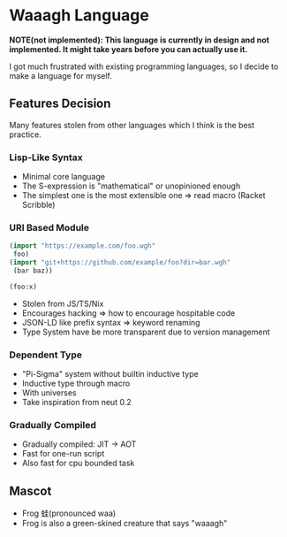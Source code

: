 # Waaagh Language

**NOTE(not implemented): This language is currently in design and not implemented. It might take years before you can actually use it.**

I got much frustrated with existing programming languages, so I decide to make a language for myself.

## Features Decision

Many features stolen from other languages which I think is the best practice.

### Lisp-Like Syntax

- Minimal core language
- The S-expression is "mathematical" or unopinioned enough
- The simplest one is the most extensible one => read macro (Racket Scribble)

### URI Based Module

```lisp
(import "https://example.com/foo.wgh"
 foo)
(import "git+https://github.com/example/foo?dir=bar.wgh"
 (bar baz))

(foo:x)
```

- Stolen from JS/TS/Nix
- Encourages hacking => how to encourage hospitable code
- JSON-LD like prefix syntax => keyword renaming
- Type System have be more transparent due to version management

### Dependent Type

- "Pi-Sigma" system without builtin inductive type
- Inductive type through macro
- With universes
- Take inspiration from neut 0.2

### Gradually Compiled

- Gradually compiled: JIT -> AOT
- Fast for one-run script
- Also fast for cpu bounded task

## Mascot

- Frog 蛙(pronounced waa)
- Frog is also a green-skined creature that says "waaagh" 
